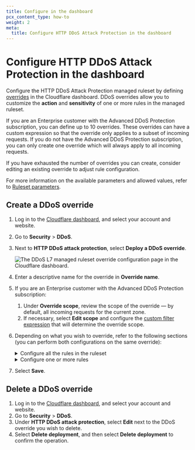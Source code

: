 ```yaml
---
title: Configure in the dashboard
pcx_content_type: how-to
weight: 2
meta:
  title: Configure HTTP DDoS Attack Protection in the dashboard
---
```


# Configure HTTP DDoS Attack Protection in the dashboard

Configure the HTTP DDoS Attack Protection managed ruleset by defining [overrides](/ruleset-engine/managed-rulesets/override-managed-ruleset/) in the Cloudflare dashboard. DDoS overrides allow you to customize the **action** and **sensitivity** of one or more rules in the managed ruleset.

If you are an Enterprise customer with the Advanced DDoS Protection subscription, you can define up to 10 overrides. These overrides can have a custom expression so that the override only applies to a subset of incoming requests. If you do not have the Advanced DDoS Protection subscription, you can only create one override which will always apply to all incoming requests.

If you have exhausted the number of overrides you can create, consider editing an existing override to adjust rule configuration.

For more information on the available parameters and allowed values, refer to [Ruleset parameters](/ddos-protection/managed-rulesets/http/override-parameters/).

## Create a DDoS override

1. Log in to the [Cloudflare dashboard](https://dash.cloudflare.com/), and select your account and website.

2. Go to **Security** > **DDoS**.

3. Next to **HTTP DDoS attack protection**, select **Deploy a DDoS override**.

    ![The DDoS L7 managed ruleset override configuration page in the Cloudflare dashboard.](/ddos-protection/static/ddos/ddos-configure-override.png)

4. Enter a descriptive name for the override in **Override name**.

5. If you are an Enterprise customer with the Advanced DDoS Protection subscription:

    1. Under **Override scope**, review the scope of the override — by default, all incoming requests for the current zone.
    2. If necessary, select **Edit scope** and configure the [custom filter expression](/ddos-protection/managed-rulesets/http/override-expressions/) that will determine the override scope.

6. Depending on what you wish to override, refer to the following sections (you can perform both configurations on the same override):

    <details><summary>Configure all the rules in the ruleset</summary><div>

    Under **Ruleset configuration**, select the action and sensitivity values for all the rules in the HTTP DDoS Attack Protection managed ruleset.

    ![Ruleset configuration page for a DDoS override in the Cloudflare dashboard.](/ddos-protection/static/ddos/ddos-configure-ruleset.png)

    </div></details>

    <details><summary>Configure one or more rules</summary><div>

    1\. Under **Rule configuration**, select **Browse rules**.

    2\. Search for the rules you wish to configure using the available filters. You can search by [tag](/ddos-protection/managed-rulesets/http/rule-categories/) (also known as category).

    ![Configuring the action and sensitivity of specific rules in the HTTP DDoS managed ruleset.](/ddos-protection/static/ddos/ddos-configure-rules.png)

    3\. To configure a single rule, select the desired value for a field in the displayed dropdowns next to the rule.

    To configure more than one rule, select the rules using the row checkboxes and update the fields for the selected rules using the dropdowns displayed before the table. You can also configure all the rules with a given tag. For more information, refer to [Configure rules in bulk in a managed ruleset](/waf/managed-rules/deploy-zone-dashboard/#configure-rules-in-bulk-in-a-managed-ruleset).

    {{<Aside type="note">}}Tag and rule configurations have greater priority than ruleset configurations.{{</Aside>}}

    4\. Select **Next**.

    </div></details>

7. Select **Save**.

## Delete a DDoS override

1. Log in to the [Cloudflare dashboard](https://dash.cloudflare.com/), and select your account and website.
2. Go to **Security** > **DDoS**.
3. Under **HTTP DDoS attack protection**, select **Edit** next to the DDoS override you wish to delete.
4. Select **Delete deployment**, and then select **Delete deployment** to confirm the operation.
